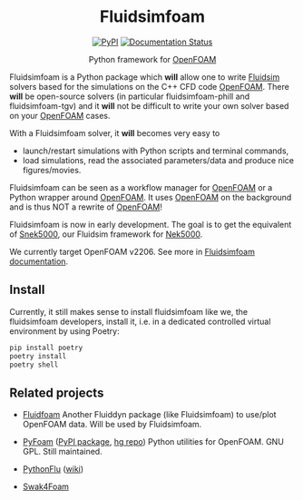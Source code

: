 <div align="center">

# Fluidsimfoam

[![PyPI](https://img.shields.io/pypi/v/fluidsimfoam)](https://pypi.org/project/fluidsimfoam/)
[![Documentation Status](https://readthedocs.org/projects/fluidsimfoam/badge/?version=latest)](https://fluidsimfoam.readthedocs.io/en/latest/?badge=latest)

Python framework for [OpenFOAM]

</div>

<!-- badges -->

Fluidsimfoam is a Python package which **will** allow one to write [Fluidsim]
solvers based for the simulations on the C++ CFD code [OpenFOAM]. There
**will** be open-source solvers (in particular fluidsimfoam-phill and
fluidsimfoam-tgv) and it **will** not be difficult to write your own solver
based on your [OpenFOAM] cases.

With a Fluidsimfoam solver, it **will** becomes very easy to

- launch/restart simulations with Python scripts and terminal commands,
- load simulations, read the associated parameters/data and produce nice figures/movies.

Fluidsimfoam can be seen as a workflow manager for [OpenFOAM] or a Python
wrapper around [OpenFOAM]. It uses [OpenFOAM] on the background and is thus NOT
a rewrite of [OpenFOAM]!

Fluidsimfoam is now in early development. The goal is to get the
equivalent of [Snek5000], our Fluidsim framework for [Nek5000].

We currently target OpenFOAM v2206. See more in [Fluidsimfoam
documentation](https://fluidsimfoam.readthedocs.org).

## Install

Currently, it still makes sense to install fluidsimfoam like we, the
fluidsimfoam developers, install it, i.e. in a dedicated controlled virtual
environment by using Poetry:

```sh
pip install poetry
poetry install
poetry shell
```

## Related projects

- [Fluidfoam] Another Fluiddyn package (like Fluidsimfoam) to use/plot OpenFOAM
  data. Will be used by Fluidsimfoam.

- [PyFoam] ([PyPI package](https://pypi.org/project/PyFoam/),
  [hg repo](http://hg.code.sf.net/p/openfoam-extend/PyFoam)) Python utilities for
  OpenFOAM. GNU GPL. Still maintained.

- [PythonFlu] ([wiki](https://openfoamwiki.net/index.php/Contrib_pythonFlu))

- [Swak4Foam]

[PyFoam]: https://openfoamwiki.net/index.php/Contrib/PyFoam
[fluidsim]: https://fluidsim.readthedocs.io
[fluidfoam]: https://fluidfoam.readthedocs.io
[openfoam]: https://openfoam.org/
[nek5000]: https://nek5000.mcs.anl.gov/
[snek5000]: https://snek5000.readthedocs.io
[PythonFlu]: http://pythonflu.wikidot.com/
[Swak4Foam]: https://openfoamwiki.net/index.php/Contrib/swak4Foam
